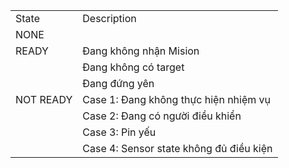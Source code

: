 | | |
|-|-|
|State|Description|
|NONE| |
|READY|Đang không nhận Mision|
| |Đang không có target|
| |Đang đứng yên|
|NOT READY|Case 1: Đang không thực hiện nhiệm vụ |
| |Case 2: Đang có người điều khiển|
| |Case 3: Pin yếu|
| |Case 4: Sensor state không đủ điều kiện|
